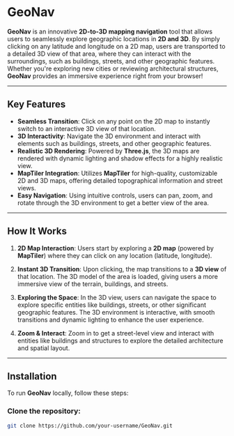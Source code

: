 # **GeoNav**

**GeoNav** is an innovative **2D-to-3D mapping navigation** tool that allows users to seamlessly explore geographic locations in **2D and 3D**. By simply clicking on any latitude and longitude on a 2D map, users are transported to a detailed 3D view of that area, where they can interact with the surroundings, such as buildings, streets, and other geographic features. Whether you're exploring new cities or reviewing architectural structures, **GeoNav** provides an immersive experience right from your browser!

---

## **Key Features**

- **Seamless Transition**: Click on any point on the 2D map to instantly switch to an interactive 3D view of that location.
- **3D Interactivity**: Navigate the 3D environment and interact with elements such as buildings, streets, and other geographic features.
- **Realistic 3D Rendering**: Powered by **Three.js**, the 3D maps are rendered with dynamic lighting and shadow effects for a highly realistic view.
- **MapTiler Integration**: Utilizes **MapTiler** for high-quality, customizable 2D and 3D maps, offering detailed topographical information and street views.
- **Easy Navigation**: Using intuitive controls, users can pan, zoom, and rotate through the 3D environment to get a better view of the area.

---

## **How It Works**

1. **2D Map Interaction**: Users start by exploring a **2D map** (powered by **MapTiler**) where they can click on any location (latitude, longitude).
   
2. **Instant 3D Transition**: Upon clicking, the map transitions to a **3D view** of that location. The 3D model of the area is loaded, giving users a more immersive view of the terrain, buildings, and streets.

3. **Exploring the Space**: In the 3D view, users can navigate the space to explore specific entities like buildings, streets, or other significant geographic features. The 3D environment is interactive, with smooth transitions and dynamic lighting to enhance the user experience.

4. **Zoom & Interact**: Zoom in to get a street-level view and interact with entities like buildings and structures to explore the detailed architecture and spatial layout.

---

## **Installation**

To run **GeoNav** locally, follow these steps:

### **Clone the repository**:
```bash
git clone https://github.com/your-username/GeoNav.git
